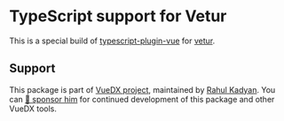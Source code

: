# TypeScript support for Vetur

This is a special build of [typescript-plugin-vue](https://github.com/znck/vue-developer-experience/tree/master/packages/typescript-plugin-vue) for [vetur](https://github.com/vuejs/vetur).

## Support

This package is part of [VueDX project](https://github.com/znck/vue-developer-experience), maintained by [Rahul Kadyan](https://github.com/znck). You can [💖 sponsor him](https://github.com/sponsors/znck) for continued development of this package and other VueDX tools.
